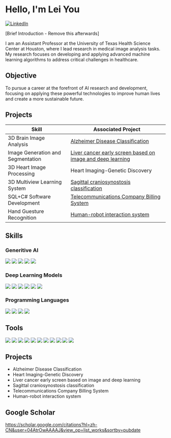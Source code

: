 # Hello, I'm Lei You
[<img src="https://img.shields.io/badge/-LinkedIn-0072b1?&style=for-the-badge&logo=linkedin&logoColor=white" alt="LinkedIn">](https://www.linkedin.com/in/lei-you-b0a0331a6/)

[Brief Introduction - Remove this afterwards]

I am an Assistant Professor at the University of Texas Health Science Center at Houston, where I lead research in medical image analysis tasks. My research focuses on developing and applying advanced machine learning algorithms to address critical challenges in healthcare.

## Objective
To pursue a career at the forefront of AI research and development, focusing on applying these powerful technologies to improve human lives and create a more sustainable future.

## Projects

| Skill                                         | Associated Project         |
|-----------------------------------------------|----------------------------|
| 3D Brain Image Analysis          | <a href="https://github.com/lei-you/Alzheimer-Disease-Classification/blob/main/README.md">Alzheimer Disease Classification</a>|
| Image Generation and Segmentation | <a href="https://github.com/lei-you/Liver-cancer-early-screen-based-on-image-and-deep-learning/blob/main/README.md">Liver cancer early screen based on image and deep learning</a>|
| 3D Heart Image Processing        | Heart Imaging-Genetic Discovery|
| 3D Multiview Learning System    | <a href="https://github.com/lei-you/Sagittal-craniosynostosis-classification/blob/main/README.md">Sagittal craniosynostosis classification</a>|
| SQL+C# Software Development             |<a href="https://github.com/lei-you/Telecommunications-Company-Billing-System/blob/main/README.md"> Telecommunications Company Billing System</a>|
| Hand Guesture Recognition | <a href="https://github.com/lei-you/Human-robot-interaction-system/blob/main/README.md">  Human-robot interaction system</a>|

## Skills

### Generitive AI
<div>
    <img src="https://img.shields.io/badge/-Artificial Intelligence-00A4EF?&style=for-the-badge&logo=Microsoft&logoColor=white" />
    <img src="https://img.shields.io/badge/-Deep Learning-4B275F?&style=for-the-badge&logo=Velociraptor&logoColor=white" />
    <img src="https://img.shields.io/badge/-Machine Learning-3776ab?&style=for-the-badge&logo=python&logoColor=white" />
    <img src="https://img.shields.io/badge/-Large Fundation Model-4D4D4D?&style=for-the-badge&logo=CompTIA&logoColor=white" />
    <img src="https://img.shields.io/badge/-Large Language Model-005571?&style=for-the-badge&logo=Elastic&logoColor=white" />
</div>

### Deep Learning Models
<div>
    <img src="https://img.shields.io/badge/-CNNs-1679A7?&style=for-the-badge&logo=Wireshark&logoColor=white" />
    <img src="https://img.shields.io/badge/-GAN-EF3B2D?&style=for-the-badge&logo=Suricata&logoColor=white" />
    <img src="https://img.shields.io/badge/-Unet-777BB4?&style=for-the-badge&logo=Zeek&logoColor=white" />
    <img src="https://img.shields.io/badge/-AutoEncoder-FF0000?&style=for-the-badge&logo=CompTIA&logoColor=white" />
    <img src="https://img.shields.io/badge/-MLP-007ACC?&style=for-the-badge&logo=CompTIA&logoColor=white" />
    <img src="https://img.shields.io/badge/-SVM-4D4D4D?&style=for-the-badge&logo=CompTIA&logoColor=white" />
</div>

### Programming Languages
<div>
    <img src="https://img.shields.io/badge/-Python-0078D4?&style=for-the-badge&logo=Microsoft&logoColor=white" />
    <img src="https://img.shields.io/badge/-C#-000000?&style=for-the-badge&logo=Splunk&logoColor=white" />
    <img src="https://img.shields.io/badge/-Java-005571?&style=for-the-badge&logo=Elastic&logoColor=white" />
    <img src="https://img.shields.io/badge/-SQL-006400?&style=for-the-badge&logoColor=white" />
</div>

## Tools

<div>
    <img src="https://img.shields.io/badge/-Tensorflow-010080?&style=for-the-badge&logoColor=white" />
    <img src="https://img.shields.io/badge/-Pytorch-004280?&style=for-the-badge&logoColor=white" />
    <img src="https://img.shields.io/badge/-Linux-011040?&style=for-the-badge&logoColor=white" />
    <img src="https://img.shields.io/badge/-CUDA-002480?&style=for-the-badge&logoColor=white" />
    <img src="https://img.shields.io/badge/-Spark-020780?&style=for-the-badge&logoColor=white" />
    <img src="https://img.shields.io/badge/-tSNE-003780?&style=for-the-badge&logoColor=white" />
    <img src="https://img.shields.io/badge/-Seaborn-004580?&style=for-the-badge&logoColor=white" />
    <img src="https://img.shields.io/badge/-Matplotlib-003080?&style=for-the-badge&logoColor=white" />
    <img src="https://img.shields.io/badge/-OpenCV-002080?&style=for-the-badge&logoColor=white" />
    <img src="https://img.shields.io/badge/-Keras-009080?&style=for-the-badge&logoColor=white" />
    <img src="https://img.shields.io/badge/-Pandas-005080?&style=for-the-badge&logoColor=white" />
</div>

## Projects
- Alzheimer Disease Classification
- Heart Imaging-Genetic Discovery
- Liver cancer early screen based on image and deep learning
- Sagittal craniosynostosis classification
- Telecommunications Company Billing System
- Human-robot interaction system
## Google Scholar
https://scholar.google.com/citations?hl=zh-CN&user=04AtrOwAAAAJ&view_op=list_works&sortby=pubdate
